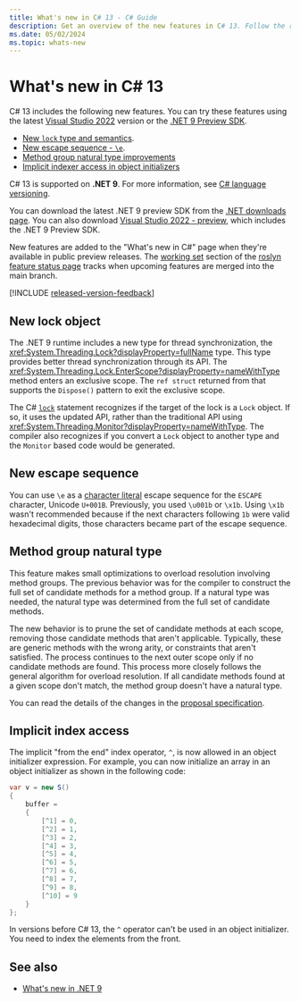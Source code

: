 ```yaml
---
title: What's new in C# 13 - C# Guide
description: Get an overview of the new features in C# 13. Follow the release of new preview features as .NET 9 and C# 13 previews are released.
ms.date: 05/02/2024
ms.topic: whats-new
---
```

# What's new in C# 13

C# 13 includes the following new features. You can try these features using the latest [Visual Studio 2022](https://visualstudio.microsoft.com/vs/preview/) version or the [.NET 9 Preview SDK](https://dotnet.microsoft.com/download/dotnet).

- [New `lock` type and semantics](#new-lock-object).
- [New escape sequence - `\e`](#new-escape-sequence).
- [Method group natural type improvements](#method-group-natural-type)
- [Implicit indexer access in object initializers](#implicit-index-access)

C# 13 is supported on **.NET 9**. For more information, see [C# language versioning](../language-reference/configure-language-version.md).

You can download the latest .NET 9 preview SDK from the [.NET downloads page](https://dotnet.microsoft.com/download). You can also download [Visual Studio 2022 - preview](https://visualstudio.microsoft.com/vs/), which includes the .NET 9 Preview SDK.

New features are added to the "What's new in C#" page when they're available in public preview releases. The [working set](https://github.com/dotnet/roslyn/blob/main/docs/Language%20Feature%20Status.md#working-set) section of the [roslyn feature status page](https://github.com/dotnet/roslyn/blob/main/docs/Language%20Feature%20Status.md) tracks when upcoming features are merged into the main branch.

[!INCLUDE [released-version-feedback](./includes/released-feedback.md)]

## New lock object

The .NET 9 runtime includes a new type for thread synchronization, the <xref:System.Threading.Lock?displayProperty=fullName> type. This type provides better thread synchronization through its API. The <xref:System.Threading.Lock.EnterScope?displayProperty=nameWithType> method enters an exclusive scope. The `ref struct` returned from that supports the `Dispose()` pattern to exit the exclusive scope.

The C# [`lock`](../language-reference/statements/lock.md) statement recognizes if the target of the lock is a `Lock` object. If so, it uses the updated API, rather than the traditional API using <xref:System.Threading.Monitor?displayProperty=nameWithType>. The compiler also recognizes if you convert a `Lock` object to another type and the `Monitor` based code would be generated.

## New escape sequence

You can use `\e` as a [character literal](~/_csharpstandard/standard/lexical-structure.md#6455-character-literals) escape sequence for the `ESCAPE` character, Unicode `U+001B`. Previously, you used `\u001b` or `\x1b`. Using `\x1b` wasn't recommended because if the next characters following `1b` were valid hexadecimal digits, those characters became part of the escape sequence.

## Method group natural type

This feature makes small optimizations to overload resolution involving method groups. The previous behavior was for the compiler to construct the full set of candidate methods for a method group. If a natural type was needed, the natural type was determined from the full set of candidate methods.

The new behavior is to prune the set of candidate methods at each scope, removing those candidate methods that aren't applicable. Typically, these are generic methods with the wrong arity, or constraints that aren't satisfied. The process continues to the next outer scope only if no candidate methods are found. This process more closely follows the general algorithm for overload resolution. If all candidate methods found at a given scope don't match, the method group doesn't have a natural type.

You can read the details of the changes in the [proposal specification](~/_csharplang/proposals/method-group-natural-type-improvements.md).

## Implicit index access

The implicit "from the end" index operator, `^`, is now allowed in an object initializer expression. For example, you can now initialize an array in an object initializer as shown in the following code:

```csharp
var v = new S()
{
    buffer =
    {
        [^1] = 0,
        [^2] = 1,
        [^3] = 2,
        [^4] = 3,
        [^5] = 4,
        [^6] = 5,
        [^7] = 6,
        [^8] = 7,
        [^9] = 8,
        [^10] = 9
    }
};
```

In versions before C# 13, the `^` operator can't be used in an object initializer. You need to index the elements from the front.

## See also

- [What's new in .NET 9](../../core/whats-new/dotnet-9/overview.md)
